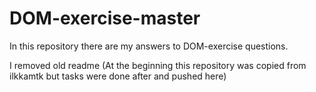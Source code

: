 # DOM-exercise-master

In this repository there are my answers to DOM-exercise questions.

I removed old readme (At the beginning this repository was copied from ilkkamtk but tasks were done after and pushed here)
